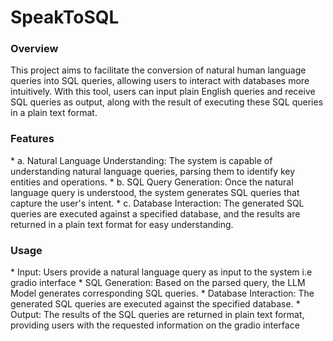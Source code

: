 # SpeakToSQL
<h3>Overview</h3>
This project aims to facilitate the conversion of natural human language queries into SQL queries, allowing users to interact with databases more intuitively. With this tool, users can input plain English queries and receive SQL queries as output, along with the result of executing these SQL queries in a plain text format.

<h3>Features</h3>
* a. Natural Language Understanding: The system is capable of understanding natural language queries, parsing them to identify key entities and operations.
* b. SQL Query Generation: Once the natural language query is understood, the system generates SQL queries that capture the user's intent.
* c. Database Interaction: The generated SQL queries are executed against a specified database, and the results are returned in a plain text format for easy understanding.

<h3>Usage</h3>
* Input: Users provide a natural language query as input to the system i.e gradio interface
* SQL Generation: Based on the parsed query, the LLM Model generates corresponding SQL queries.
* Database Interaction: The generated SQL queries are executed against the specified database.
* Output: The results of the SQL queries are returned in plain text format, providing users with the requested information on the gradio interface
